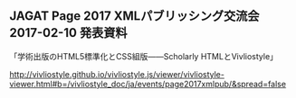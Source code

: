 ## JAGAT Page 2017 XMLパブリッシング交流会 2017-02-10 発表資料

「学術出版のHTML5標準化とCSS組版――Scholarly HTMLとVivliostyle」

http://vivliostyle.github.io/vivliostyle.js/viewer/vivliostyle-viewer.html#b=/vivliostyle_doc/ja/events/page2017xmlpub/&spread=false
